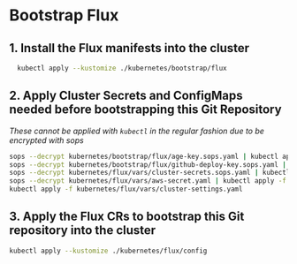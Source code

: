 # Bootstrap Flux

## 1. Install the Flux manifests into the cluster

```sh
  kubectl apply --kustomize ./kubernetes/bootstrap/flux
```

## 2. Apply Cluster Secrets and ConfigMaps needed before bootstrapping this Git Repository

_These cannot be applied with `kubectl` in the regular fashion due to be encrypted with sops_

```sh
sops --decrypt kubernetes/bootstrap/flux/age-key.sops.yaml | kubectl apply -f -
sops --decrypt kubernetes/bootstrap/flux/github-deploy-key.sops.yaml | kubectl apply -f -
sops --decrypt kubernetes/flux/vars/cluster-secrets.sops.yaml | kubectl apply -f -
sops --decrypt kubernetes/flux/vars/aws-secret.yaml | kubectl apply -f -
kubectl apply -f kubernetes/flux/vars/cluster-settings.yaml
```

## 3. Apply the Flux CRs to bootstrap this Git repository into the cluster

```sh
kubectl apply --kustomize ./kubernetes/flux/config
```